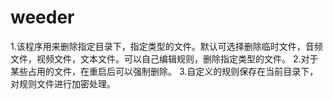 # weeder

1.该程序用来删除指定目录下，指定类型的文件。默认可选择删除临时文件，音频文件，视频文件，文本文件。可以自己编辑规则，删除指定类型的文件。
2.对于某些占用的文件，在重启后可以强制删除。 
3.自定义的规则保存在当前目录下，对规则文件进行加密处理。
